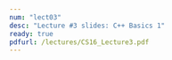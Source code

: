 ```yaml
---
num: "lect03"
desc: "Lecture #3 slides: C++ Basics 1"
ready: true
pdfurl: /lectures/CS16_Lecture3.pdf
---
```

